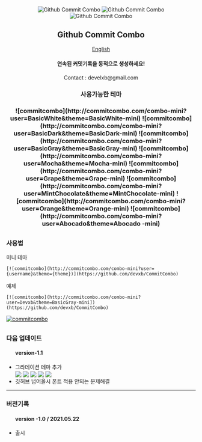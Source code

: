 
<div align = "center">
  <img src = "http://commitcombo.com/combo-mini?user=Devxb&theme=Abocado-mini" align="center" alt="Github Commit Combo"/>
  <img src = "http://commitcombo.com/combo-mini?user=Devxb&theme=Orange-mini" align="center" alt="Github Commit Combo"/>
  <img src = "http://commitcombo.com/combo-mini?user=Devxb&theme=MintChocolate-mini" align="center" alt="Github Commit Combo"/>
  <h2 align="center"> Github Commit Combo </h2>
</div>
<div align="center"><a href=""> English </a></div>
<div align = "center"> 
<h4>연속된 커밋기록을 동적으로 생성하세요!</h4>
<p>Contact : develxb@gmail.com</p>
</div>
<div align = "center">
<h3> 사용가능한 테마 <h3>
![commitcombo](http://commitcombo.com/combo-mini?user=BasicWhite&theme=BasicWhite-mini) ![commitcombo](http://commitcombo.com/combo-mini?user=BasicDark&theme=BasicDark-mini) ![commitcombo](http://commitcombo.com/combo-mini?user=BasicGray&theme=BasicGray-mini)
![commitcombo](http://commitcombo.com/combo-mini?user=Mocha&theme=Mocha-mini) ![commitcombo](http://commitcombo.com/combo-mini?user=Grape&theme=Grape-mini) ![commitcombo](http://commitcombo.com/combo-mini?user=MintChocolate&theme=MintChocolate-mini)
![commitcombo](http://commitcombo.com/combo-mini?user=Orange&theme=Orange-mini) ![commitcombo](http://commitcombo.com/combo-mini?user=Abocado&theme=Abocado -mini)
</div>
<h2/>

<h3> 사용법 </h3>

<p>미니 테마</p>

	[![commitcombo](http://commitcombo.com/combo-mini?user={username}&theme={theme})](https://github.com/devxb/CommitCombo)

<p> 예제 </p>

	[![commitcombo](http://commitcombo.com/combo-mini?user=Devxb&theme=BasicGray-mini])(https://github.com/devxb/CommitCombo)

[![commitcombo](http://commitcombo.com/combo-mini?user=Devxb&theme=BasicGray-mini)](https://github.com/commitcombo)

<h2/>

<h3>다음 업데이트</h3>
<ul> 
<h4>version-1.1</h4>
	<li> 
	그라데이션 테마 추가 <br><img src="https://user-images.githubusercontent.com/62425964/119224103-dec54e00-bb37-11eb-8fee-14ca3c64e226.png" align = "center"/> <img src = "https://user-images.githubusercontent.com/62425964/119224106-df5de480-bb37-11eb-8ac4-ab4b8db5fb60.png" align = "center"/> <img src = "https://user-images.githubusercontent.com/62425964/119224107-df5de480-bb37-11eb-96c3-f4680f21483a.png" align = "center" /> <img src = "https://user-images.githubusercontent.com/62425964/119224109-dff67b00-bb37-11eb-8748-03319750fd35.png" align = "center"/> <img src = "https://user-images.githubusercontent.com/62425964/119224110-dff67b00-bb37-11eb-928a-dfbcf49a883f.png" align = "center"/>
	</li>
	<li>
	깃허브 넘어올시 폰트 적용 안되는 문제해결
	</li>
</ul>

<hr>

<h3> 버전기록 </h3>
<ul> 
<h4>version -1.0 / 2021.05.22</h4>
	<li> 출시 </li>
</ul>
